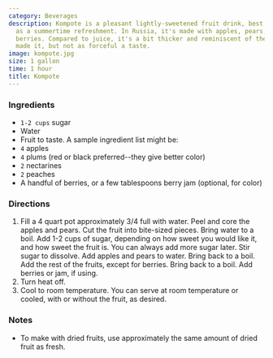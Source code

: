 ```yaml
---
category: Beverages
description: Kompote is a pleasant lightly-sweetened fruit drink, best served cool
  as a summertime refreshment. In Russia, it's made with apples, pears, plums, and
  berries. Compared to juice, it's a bit thicker and reminiscent of the fruit that
  made it, but not as forceful a taste.
image: kompote.jpg
size: 1 gallon
time: 1 hour
title: Kompote
---
```


### Ingredients

* `1-2 cups` sugar
* Water
* Fruit to taste. A sample ingredient list might be:
* `4` apples
* `4` plums (red or black preferred--they give better color)
* `2` nectarines
* `2` peaches
* A handful of berries, or a few tablespoons berry jam (optional, for color)

### Directions

1. Fill a 4 quart pot approximately 3/4 full with water. Peel and core the apples and pears. Cut the fruit into bite-sized pieces. Bring water to a boil. Add 1-2 cups of sugar, depending on how sweet you would like it, and how sweet the fruit is. You can always add more sugar later. Stir sugar to dissolve. Add apples and pears to water. Bring back to a boil. Add the rest of the fruits, except for berries. Bring back to a boil. Add berries or jam, if using.
2. Turn heat off.
3. Cool to room temperature. You can serve at room temperature or cooled, with or without the fruit, as desired.

### Notes

- To make with dried fruits, use approximately the same amount of dried fruit as fresh.